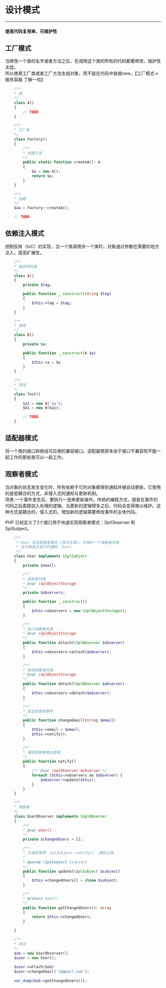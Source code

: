 # 设计模式
---
#### 提高代码复用率、可维护性

## 工厂模式

当修改一个类的名字或者方法之后，在调用这个类的所有的代码都要修改，维护性太低。  
所以使用工厂类或者工厂方法生成对象，而不是在代码中直接new。【工厂模式-&gt;服务容器 了解一哈】

```php
    /**
    * 类
    */
    class A()
    {
        // TODO
    }

    /**
    * 工厂类
    */
    class Factory()
    {
        /**
        * 创建方法
        */
        public static function createA(): A
        {
            $a = new A();
            return $a;
        }
    }

    /**
    * 创建
    */
    $aa = Factory::createA();

    // TODO
```

## 依赖注入模式

控制反转（IoC）的实现，当一个类调用另一个类时，对象通过参数在需要的地方注入，提高扩展性。

```php
    /**
    * 被调用的类
    */
    class A()
    {
        private $tag;

        public function __construct(string $tag)
        {
            $this->tag = $tag;
        }
    }

    /**
    * 调用
    */
    class B()
    {
        private $a;

        public function __construct(A $a)
        {
            $this->a = $a
        }
    }

    /**
    * 测试
    */
    class Test()
    {
        $a1 = new A('aa');
        $b1 = new B($a1);

        // TODO
    }
```

## 适配器模式
将一个类的接口转换成可应用的兼容接口。适配器使原本由于接口不兼容而不能一起工作的那些类可以一起工作。


## 观察者模式

当对象的状态发生变化时，所有依赖于它的对象都得到通知并被自动更新。它使用的是低耦合的方式，非侵入式的通知与更新机制。  
场景:一个事件发生后，要执行一连串更新操作。传统的编程方式，就是在事件的代码之后直接加入处理的逻辑。当更新的逻辑增多之后，代码会变得难以维护。这种方式是耦合的，侵入式的，增加新的逻辑需要修改事件的主体代码。

PHP 已经定义了2个接口用于快速实现观察者模式：SplObserver 和 SplSubject。

```php
    /**
     * User 实现观察者模式 (称为主体)，它维护一个观察者列表，
     * 当对象发生变化时通知  User。
     */
    class User implements \SplSubject
    {
        private $email;

        /**
        * 观察者列表
        * @var \SplObjectStorage 
        */
        private $observers;

        public function __construct()
        {
            $this->observers = new \SplObjectStorage();
        }

        /**
        * 加入观察者列表
        * @var \SplObjectStorage 
        */
        public function attach(\SplObserver $observer)
        {
            $this->observers->attach($observer);
        }

        /**
        * 移除观察者列表
        * @var \SplObjectStorage 
        */
        public function detach(\SplObserver $observer)
        {
            $this->observers->detach($observer);
        }

        /**
        * 发生的更新事件
        */
        public function changeEmail(string $email)
        {
            $this->email = $email;
            $this->notify();
        }

        /**
        * 通知观察者做出更新
        */
        public function notify()
        {
            /** @var \SplObserver $observer */
            foreach ($this->observers as $observer) {
                $observer->update($this);
            }
        }
    }

    /**
    * 观察者
    */
    class UserObserver implements \SplObserver
    {
        /**
        * @var User[]
        */
        private $changedUsers = [];

        /**
        * 它通常使用  SplSubject::notify()  通知主体
        *
        * @param \SplSubject $subject
        */
        public function update(\SplSubject $subject)
        {
            $this->changedUsers[] = clone $subject;
        }

        /**
        * @return User[]
        */
        public function getChangedUsers(): array
        {
            return $this->changedUsers;
        }

    }

    /**
    * 测试
    */
    $ob = new UserObserver();
    $user = new User();
    
    $user->attach($ob)
    $user->changeEmail('c@gmail.com');
    
    var_dump($ob->getChangedUsers());
```


